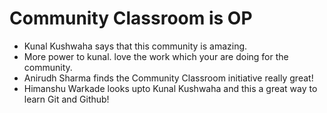 # Community Classroom is OP

- Kunal Kushwaha says that this community is amazing.
- More power to kunal. love the work which your are doing for the community.
- Anirudh Sharma finds the Community Classroom initiative really great!
- Himanshu Warkade looks upto Kunal Kushwaha and this a great way to learn Git and Github! 
